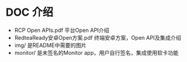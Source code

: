 # DOC 介绍
* RCP Open APIs.pdf    平台Open API介绍
* RedteaReady安卓Open方案.pdf    终端安卓方案，Open API及集成介绍 
* img/ 是README中需要的图片
* monitor/ 是未签名的Monitor app，用户自行签名，集成使用软卡功能